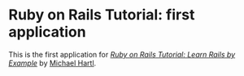 # Ruby on Rails Tutorial: first application

This is the first application for [*Ruby on Rails Tutorial: Learn Rails by
Example*](http://railstutorial.org/) by [Michael 
Hartl](http://michaelhartl.com).